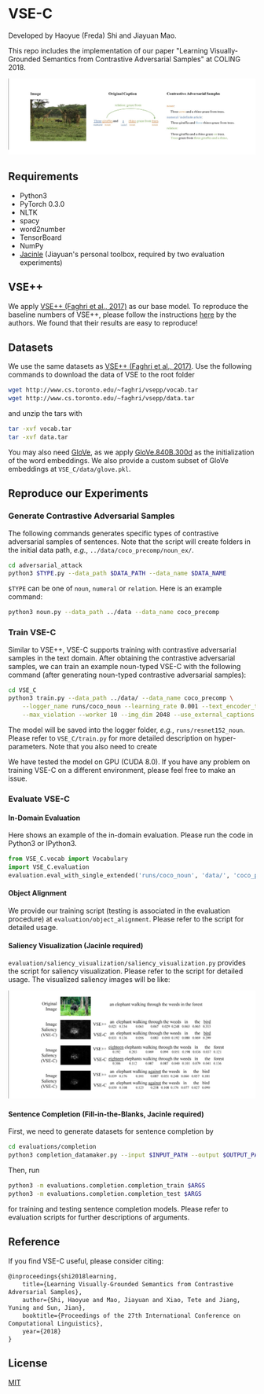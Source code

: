 # VSE-C

Developed by Haoyue (Freda) Shi and Jiayuan Mao.


This repo includes the implementation of our paper "Learning Visually-Grounded Semantics from Contrastive Adversarial Samples" at COLING 2018. 

![intro.pdf](images/intro.jpg)

## Requirements
* Python3
* PyTorch 0.3.0
* NLTK
* spacy
* word2number
* TensorBoard
* NumPy
* [Jacinle](https://github.com/vacancy/Jacinle) (Jiayuan's personal toolbox, required by two evaluation experiments)

## VSE++
We apply [VSE++ (Faghri et al., 2017)](https://github.com/fartashf/vsepp) as our base model. 
To reproduce the baseline numbers of VSE++, please follow the instructions [here](https://github.com/fartashf/vsepp) by the authors. We found that their results are easy to reproduce!

## Datasets
We use the same datasets as [VSE++ (Faghri et al., 2017)](https://github.com/fartashf/vsepp).
Use the following commands to download the data of VSE to the root folder 
```bash
wget http://www.cs.toronto.edu/~faghri/vsepp/vocab.tar
wget http://www.cs.toronto.edu/~faghri/vsepp/data.tar
```
and unzip the tars with
```bash
tar -xvf vocab.tar
tar -xvf data.tar
```

You may also need [GloVe](https://nlp.stanford.edu/projects/glove/), as we apply [GloVe.840B.300d](http://nlp.stanford.edu/data/glove.840B.300d.zip) as the initialization of the word embeddings. We also provide a custom subset of GloVe embeddings at ``VSE_C/data/glove.pkl``.   

## Reproduce our Experiments

### Generate Contrastive Adversarial Samples 
The following commands generates specific types of contrastive adversarial samples of sentences. Note that the script will create folders in the initial data path, *e.g.*, ``../data/coco_precomp/noun_ex/``.
```bash
cd adversarial_attack
python3 $TYPE.py --data_path $DATA_PATH --data_name $DATA_NAME
``` 
``$TYPE`` can be one of ``noun``, ``numeral`` or ``relation``. Here is an example command:
```bash
python3 noun.py --data_path ../data --data_name coco_precomp
``` 

### Train VSE-C
Similar to VSE++, VSE-C supports training with contrastive adversarial samples in the text domain. After obtaining the contrastive adversarial samples, we can train an example noun-typed VSE-C with the following command (after generating noun-typed contrastive adversarial samples):
```bash
cd VSE_C
python3 train.py --data_path ../data/ --data_name coco_precomp \
    --logger_name runs/coco_noun --learning_rate 0.001 --text_encoder_type gru \
    --max_violation --worker 10 --img_dim 2048 --use_external_captions
```
The model will be saved into the logger folder, *e.g.*, ``runs/resnet152_noun``.
Please refer to ``VSE_C/train.py`` for more detailed description on hyper-parameters. Note that you also need to create

We have tested the model on GPU (CUDA 8.0). If you have any problem on training VSE-C on a different environment, please feel free to make an issue. 

### Evaluate VSE-C

#### In-Domain Evaluation
Here shows an example of the in-domain evaluation. Please run the code in Python3 or IPython3. 
```python
from VSE_C.vocab import Vocabulary
import VSE_C.evaluation
evaluation.eval_with_single_extended('runs/coco_noun', 'data/', 'coco_precomp', 'test')
```

#### Object Alignment
We provide our training script (testing is associated in the evaluation procedure) at ``evaluation/object_alignment``. Please refer to the script for detailed usage. 

#### Saliency Visualization (Jacinle required)
``evaluation/saliency_visualization/saliency_visualization.py`` provides the script for saliency visualization. Please refer to the script for detailed usage. The visualized saliency images will be like:

![](images/saliency.jpg) 

#### Sentence Completion (Fill-in-the-Blanks, Jacinle required)
First, we need to generate datasets for sentence completion by 
```bash
cd evaluations/completion
python3 completion_datamaker.py --input $INPUT_PATH --output $OUTPUT_PATH
```
Then, run
```bash
python3 -m evaluations.completion.completion_train $ARGS
python3 -m evaluations.completion.completion_test $ARGS
```
for training and testing sentence completion models. 
Please refer to evaluation scripts for further descriptions of arguments.

## Reference
If you find VSE-C useful, please consider citing:
``` 
@inproceedings{shi2018learning,
    title={Learning Visually-Grounded Semantics from Contrastive Adversarial Samples},
    author={Shi, Haoyue and Mao, Jiayuan and Xiao, Tete and Jiang, Yuning and Sun, Jian},
    booktitle={Proceedings of the 27th International Conference on Computational Linguistics},
    year={2018}
}
```

## License
[MIT](LICENSE)